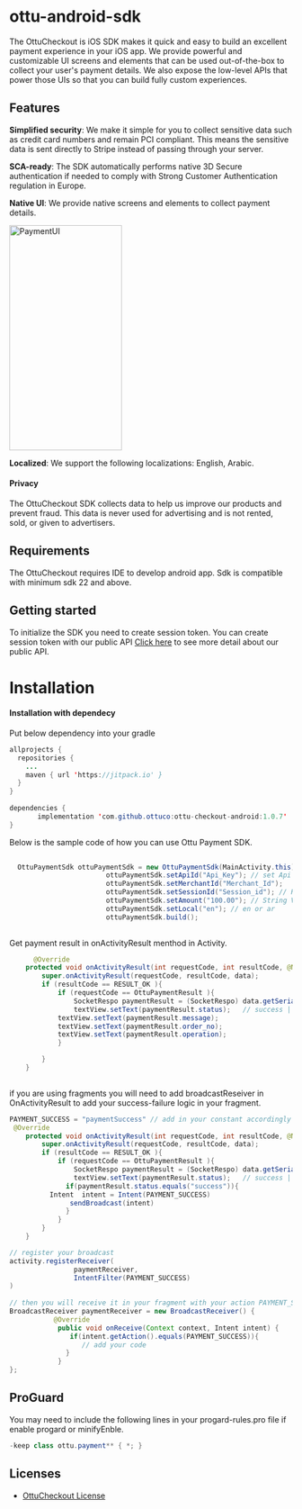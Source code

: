 # ottu-android-sdk

The OttuCheckout is iOS SDK makes it quick and easy to build an excellent payment experience in your iOS app. We provide powerful and customizable UI screens and elements that can be used out-of-the-box to collect your user's payment details. We also expose the low-level APIs that power those UIs so that you can build fully custom experiences.

## Features

**Simplified security**: We make it simple for you to collect sensitive data such as credit card numbers and remain PCI compliant. This means the sensitive data is sent directly to Stripe instead of passing through your server.

**SCA-ready**: The SDK automatically performs native 3D Secure authentication if needed to comply with Strong Customer Authentication regulation in Europe.

**Native UI**: We provide native screens and elements to collect payment details.

<p float="left">
<img src="https://github.com/sdkpayment/OttuCheckoutAndroidV1/blob/ayush_v1/PayoutScreen.jpg" alt="PaymentUI" align="center"  width="200" height="400"/>
<!-- <img src="https://github.com/Maninder1991/screens/blob/main/WithCardPayment.png" alt="PaymentUI" align="center"  width="200" height="400"/> -->

**Localized**: We support the following localizations: English, Arabic.

#### Privacy

The OttuCheckout SDK collects data to help us improve our products and prevent fraud. This data is never used for advertising and is not rented, sold, or given to advertisers.

## Requirements

The OttuCheckout requires IDE to develop android app. Sdk is compatible with minimum sdk 22 and above.

## Getting started

To initialize the SDK you need to create session token. 
You can create session token with our public API [Click here](https://app.apiary.io/iossdk2/editor) to see more detail about our public API.
    
Installation
==========================

#### Installation with dependecy

Put below dependency into your gradle

```java
allprojects {
  repositories {
	...
	maven { url 'https://jitpack.io' }
  }
}
    
dependencies {
       implementation 'com.github.ottuco:ottu-checkout-android:1.0.7'
}
```

Below is the sample code of how you can use Ottu Payment SDK.

```java
	
  OttuPaymentSdk ottuPaymentSdk = new OttuPaymentSdk(MainActivity.this);
                        ottuPaymentSdk.setApiId("Api_Key"); // set Api Key which is get from Ottu merchant account
                        ottuPaymentSdk.setMerchantId("Merchant_Id");
                        ottuPaymentSdk.setSessionId("Session_id"); // Retrive from public API
                        ottuPaymentSdk.setAmount("100.00"); // String Value
                        ottuPaymentSdk.setLocal("en"); // en or ar
                        ottuPaymentSdk.build();
	
```

Get payment result in onActivityResult menthod in Activity.
	
```java
	  @Override
    protected void onActivityResult(int requestCode, int resultCode, @Nullable Intent data) {
        super.onActivityResult(requestCode, resultCode, data);
        if (resultCode == RESULT_OK ){
            if (requestCode == OttuPaymentResult ){
                SocketRespo paymentResult = (SocketRespo) data.getSerializableExtra("paymentResult");
                textView.setText(paymentResult.status);   // success || failed || cancel
	        textView.setText(paymentResult.message);
	        textView.setText(paymentResult.order_no);
	        textView.setText(paymentResult.operation);
            }

        }
    }
	
```
if you are using fragments you will need to add broadcastReseiver in OnActivityResult to add your success-failure logic in your fragment.

```java
PAYMENT_SUCCESS = "paymentSuccess" // add in your constant accordingly
 @Override
    protected void onActivityResult(int requestCode, int resultCode, @Nullable Intent data) {
        super.onActivityResult(requestCode, resultCode, data);
        if (resultCode == RESULT_OK ){
            if (requestCode == OttuPaymentResult ){
                SocketRespo paymentResult = (SocketRespo) data.getSerializableExtra("paymentResult");
                textView.setText(paymentResult.status);   // success || failed || cancel
              if(paymentResult.status.equals("success")){
	      Intent  intent = Intent(PAYMENT_SUCCESS)
               sendBroadcast(intent)
              }
            }
        }
    }

// register your broadcast
activity.registerReceiver(
                paymentReceiver,
                IntentFilter(PAYMENT_SUCCESS)
)
	
// then you will receive it in your fragment with your action PAYMENT_SUCCESS
BroadcastReceiver paymentReceiver = new BroadcastReceiver() {
           @Override
            public void onReceive(Context context, Intent intent) {
               if(intent.getAction().equals(PAYMENT_SUCCESS)){
                  // add your code 
              }
            }
};
```
## ProGuard

 You may need to include the following lines in your progard-rules.pro file if enable progard or minifyEnble.
```java
-keep class ottu.payment** { *; }
```
	
## Licenses

- [OttuCheckout License](LICENSE)
